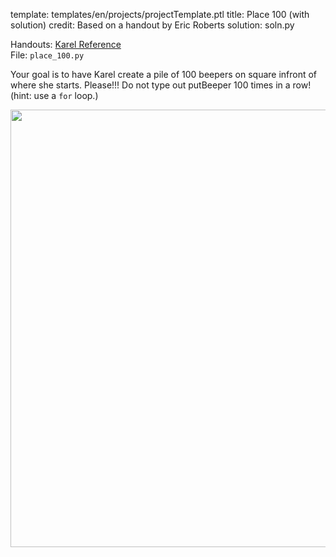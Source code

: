 template: templates/en/projects/projectTemplate.ptl
title: Place 100 (with solution)
credit: Based on a handout by Eric Roberts
solution: soln.py

Handouts: [Karel Reference]({{pathToRoot}}en/resources/karel.html)<br/>
File: `place_100.py`<br/>

Your goal is to have Karel create a pile of 100 beepers on square infront of where she starts. Please!!! Do not type out putBeeper 100 times in a row! (hint: use a `for` loop.)
<center>
<img style="width:700px" src="{{pathToRoot}}img/projects/place100/place100.png">
</center>